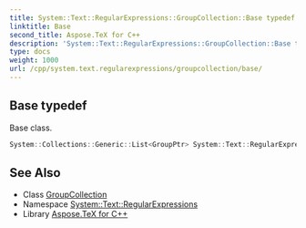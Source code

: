 ```yaml
---
title: System::Text::RegularExpressions::GroupCollection::Base typedef
linktitle: Base
second_title: Aspose.TeX for C++
description: 'System::Text::RegularExpressions::GroupCollection::Base typedef. Base class in C++.'
type: docs
weight: 1000
url: /cpp/system.text.regularexpressions/groupcollection/base/
---
```

## Base typedef


Base class.

```cpp
System::Collections::Generic::List<GroupPtr> System::Text::RegularExpressions::GroupCollection::Base
```

## See Also

* Class [GroupCollection](../)
* Namespace [System::Text::RegularExpressions](../../)
* Library [Aspose.TeX for C++](../../../)
